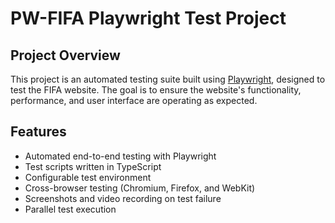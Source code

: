 # PW-FIFA Playwright Test Project

## Project Overview

This project is an automated testing suite built using [Playwright](https://playwright.dev/), designed to test the FIFA website. The goal is to ensure the website's functionality, performance, and user interface are operating as expected.

## Features

- Automated end-to-end testing with Playwright
- Test scripts written in TypeScript
- Configurable test environment
- Cross-browser testing (Chromium, Firefox, and WebKit)
- Screenshots and video recording on test failure
- Parallel test execution
